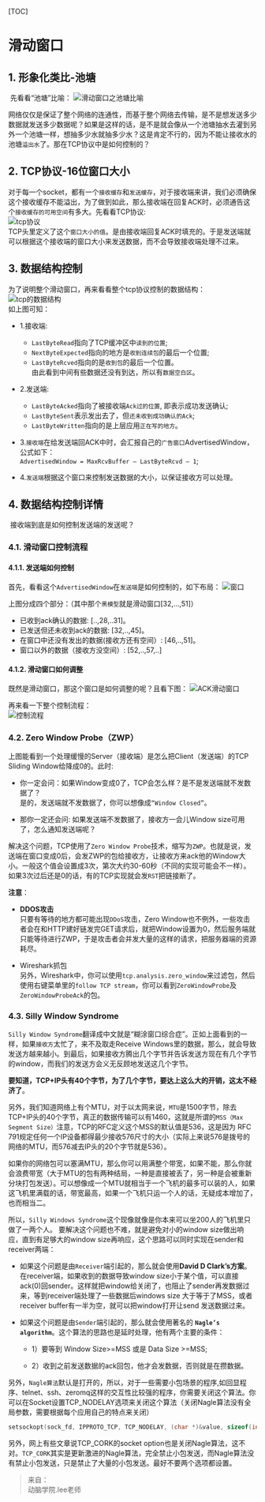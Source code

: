 [TOC]

# 滑动窗口  
##  1. 形象化类比-池塘
​     先看看“池塘”比喻：
![滑动窗口之池塘比喻](images/滑动窗口之池塘比喻.png)

​      网络仅仅是保证了整个网络的连通性，而基于整个网络去传输，是不是想发送多少数据就发送多少数据呢？如果是这样的话，是不是就会像从一个池塘抽水去灌到另外一个池塘一样，想抽多少水就抽多少水？这是肯定不行的，因为不能让接收水的池塘`溢出水`了。那在TCP协议中是如何控制的？

##  2. TCP协议-16位窗口大小
​     对于每一个socket，都有一个`接收缓存`和`发送缓存`，对于接收端来讲，我们必须确保这个接收缓存不能溢出，为了做到如此，那么接收端在回复ACK时，必须通告这个`接收缓存的可用空间`有多大。先看看TCP协议:    
![tcp协议](images/TCP协议头-中文.png)  
​     TCP头里定义了这个`窗口大小的值`。是由接收端回复ACK时填充的。于是发送端就可以根据这个接收端的窗口大小来发送数据，而不会导致接收端处理不过来。  

##  3. 数据结构控制
为了说明整个滑动窗口，再来看看整个tcp协议控制的数据结构：  
![tcp的数据结构](images/数据结构控制.jpg)  
如上图可知：  
* 1.接收端:  
    * `LastByteRead`指向了TCP缓冲区中`读到的位置`;  
    * `NextByteExpected`指向的地方是`收到连续包`的最后一个位置;  
    * `LastByteRcved`指向的是`收到包`的最后一个位置。  
    由此看到中间有些数据还没有到达，所以有`数据空白区`。  

* 2.发送端:  
    * `LastByteAcked`指向了被接收端`Ack过的位置`, 即表示成功发送确认;  
    * `LastByteSent`表示发出去了，但`还未收到成功确认的Ack`;  
    * `LastByteWritten`指向的是上层应用`正在写的地方`。  

* 3.`接收端`在给发送端回ACK中时，会汇报自己的`广告窗口`AdvertisedWindow，公式如下：  
`AdvertisedWindow = MaxRcvBuffer – LastByteRcvd – 1`;
* 4.`发送端`根据这个窗口来控制发送数据的大小，以保证接收方可以处理。  

##  4. 数据结构控制详情
​     接收端到底是如何控制发送端的发送呢？  

###  4.1. 滑动窗口控制流程
####  4.1.1. 发送端如何控制
​     首先，看看这个`AdvertisedWindow`在`发送端`是如何控制的，如下布局：
![窗口](images/AdvertisedWindow.png)  

上图分成四个部分：（其中那个`黑模型`就是滑动窗口[32,...,51]）  

* 已收到ack确认的数据: [..,28,..31]。
* 已发送但还未收到ack的数据: [32,..,45]。
* 在窗口中还没有发出的数据(接收方还有空间）: [46,..,51]。
* 窗口以外的数据（接收方没空间）: [52,..,57,..]

####  4.1.2. 滑动窗口如何调整
既然是滑动窗口，那这个窗口是如何调整的呢？且看下图：
![ACK滑动窗口](images/ACK滑动窗口.png)

再来看一下整个控制流程：  
![控制流程](images/滑动控制流程.png)

###  4.2. Zero Window Probe（ZWP）
上图能看到一个处理缓慢的Server（接收端）是怎么把Client（发送端）的TCP Sliding Window给降成0的。此时:  
* 你一定会问：如果Window变成0了，TCP会怎么样？是不是发送端就不发数据了？  
是的，发送端就不发数据了，你可以想像成`“Window Closed”`。  

* 那你一定还会问: 如果发送端不发数据了，接收方一会儿Window size可用了，怎么通知发送端呢？

解决这个问题，TCP使用了`Zero Window Probe`技术，缩写为`ZWP`。也就是说，发送端在窗口变成0后，会发ZWP的包给接收方，让接收方来ack他的Window大小。一般这个值会设置成3次，第次大约30-60秒（不同的实现可能会不一样）。如果3次过后还是0的话，有的TCP实现就会发`RST`把链接断了。

**注意**：  
* **DDOS攻击**  
只要有等待的地方都可能出现`DDoS`攻击，Zero Window也不例外，一些攻击者会在和HTTP建好链发完GET请求后，就把Window设置为0，然后服务端就只能等待进行ZWP，于是攻击者会并发大量的这样的请求，把服务器端的资源耗尽。

* Wireshark抓包  
另外，Wireshark中，你可以使用`tcp.analysis.zero_window`来过滤包，然后使用右键菜单里的`follow TCP stream`，你可以看到`ZeroWindowProbe`及`ZeroWindowProbeAck`的包。

###  4.3. Silly Window Syndrome

`Silly Window Syndrome`翻译成中文就是“糊涂窗口综合症”。正如上面看到的一样，如果`接收方`太忙了，来不及取走Receive Windows里的数据，那么，就会导致发送方越来越小。到最后，如果接收方腾出几个字节并告诉发送方现在有几个字节的window，而我们的发送方会义无反顾地发送这几个字节。

**要知道，TCP+IP头有40个字节，为了几个字节，要达上这么大的开销，这太不经济了**。

另外，我们知道网络上有个MTU，对于以太网来说，`MTU`是1500字节，除去TCP+IP头的40个字节，真正的数据传输可以有1460，这就是所谓的`MSS（Max Segment Size）`注意，TCP的RFC定义这个MSS的默认值是536，这是因为 RFC 791规定任何一个IP设备都得最少接收576尺寸的大小（实际上来说576是拨号的网络的MTU，而576减去IP头的20个字节就是536）。

如果你的网络包可以塞满MTU，那么你可以用满整个带宽，如果不能，那么你就会浪费带宽（大于MTU的包有两种结局，一种是直接被丢了，另一种是会被重新分块打包发送）。可以想像成一个MTU就相当于一个飞机的最多可以装的人，如果这飞机里满载的话，带宽最高，如果一个飞机只运一个人的话，无疑成本增加了，也而相当二。

所以，`Silly Windows Syndrome`这个现像就像是你本来可以坐200人的飞机里只做了一两个人。 要解决这个问题也不难，就是避免对小的window size做出响应，直到有足够大的window size再响应，这个思路可以同时实现在sender和receiver两端：

* 如果这个问题是由`Receiver`端引起的，那么就会使用**David D Clark’s方案**。在receiver端，如果收到的数据导致window size小于某个值，可以直接ack(0)回sender。这样就把window给关闭了，也阻止了sender再发数据过来，等到receiver端处理了一些数据后windows size 大于等于了MSS，或者receiver buffer有一半为空，就可以把window打开让send 发送数据过来。

* 如果这个问题是由`Sender`端引起的，那么就会使用著名的 **`Nagle’s algorithm`**。这个算法的思路也是延时处理，他有两个主要的条件：  
	* 1）要等到 Window Size>=MSS 或是 Data Size >=MSS;  

	* 2）收到之前发送数据的ack回包，他才会发数据，否则就是在攒数据。

另外，`Nagle算法`默认是打开的，所以，对于一些需要小包场景的程序,如回显程序、telnet、ssh、zeromq这样的交互性比较强的程序，你需要关闭这个算法。你可以在Socket设置TCP_NODELAY选项来关闭这个算法（关闭Nagle算法没有全局参数，需要根据每个应用自己的特点来关闭）
```	c
setsockopt(sock_fd, IPPROTO_TCP, TCP_NODELAY, (char *)&value, sizeof(int));
```
另外，网上有些文章说TCP_CORK的socket option也是关闭Nagle算法，这不对。`TCP_CORK`其实是更新激进的Nagle算法，完全禁止小包发送，而Nagle算法没有禁止小包发送，只是禁止了大量的小包发送。最好不要两个选项都设置。


> 来自：  
> 动脑学院.lee老师